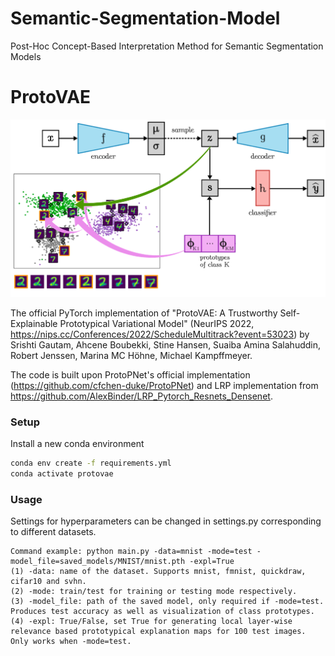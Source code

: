 # Semantic-Segmentation-Model
Post-Hoc Concept-Based Interpretation Method for Semantic Segmentation Models

# ProtoVAE

![protovae](images/protovae.png)

The official PyTorch implementation of "ProtoVAE: A Trustworthy Self-Explainable Prototypical Variational Model" (NeurIPS 2022, https://nips.cc/Conferences/2022/ScheduleMultitrack?event=53023) by Srishti Gautam,  Ahcene Boubekki, Stine Hansen, Suaiba Amina Salahuddin, Robert Jenssen, Marina MC Höhne, Michael Kampffmeyer.

The code is built upon ProtoPNet's official implementation (https://github.com/cfchen-duke/ProtoPNet) and LRP implementation from https://github.com/AlexBinder/LRP_Pytorch_Resnets_Densenet.

### Setup

Install a new conda environment 
```sh
conda env create -f requirements.yml
conda activate protovae
```


### Usage

Settings for hyperparameters can be changed in settings.py corresponding to different datasets.
```
Command example: python main.py -data=mnist -mode=test -model_file=saved_models/MNIST/mnist.pth -expl=True
(1) -data: name of the dataset. Supports mnist, fmnist, quickdraw, cifar10 and svhn.
(2) -mode: train/test for training or testing mode respectively.
(3) -model_file: path of the saved model, only required if -mode=test. Produces test accuracy as well as visualization of class prototypes.
(4) -expl: True/False, set True for generating local layer-wise relevance based prototypical explanation maps for 100 test images. Only works when -mode=test.
